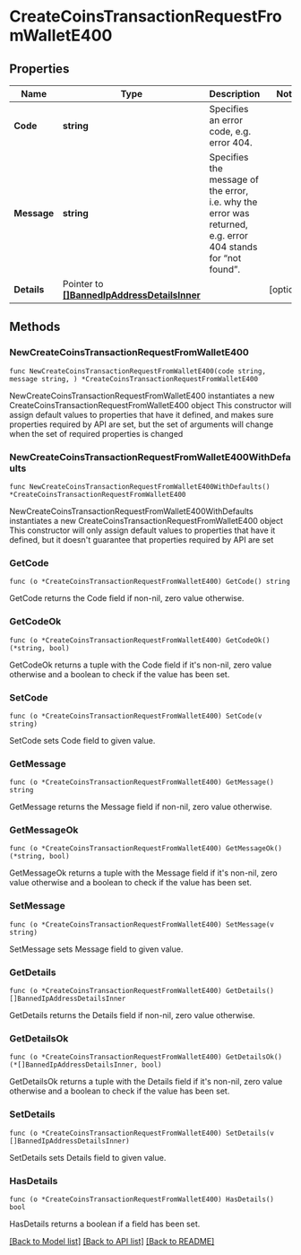 # CreateCoinsTransactionRequestFromWalletE400

## Properties

Name | Type | Description | Notes
------------ | ------------- | ------------- | -------------
**Code** | **string** | Specifies an error code, e.g. error 404. | 
**Message** | **string** | Specifies the message of the error, i.e. why the error was returned, e.g. error 404 stands for “not found”. | 
**Details** | Pointer to [**[]BannedIpAddressDetailsInner**](BannedIpAddressDetailsInner.md) |  | [optional] 

## Methods

### NewCreateCoinsTransactionRequestFromWalletE400

`func NewCreateCoinsTransactionRequestFromWalletE400(code string, message string, ) *CreateCoinsTransactionRequestFromWalletE400`

NewCreateCoinsTransactionRequestFromWalletE400 instantiates a new CreateCoinsTransactionRequestFromWalletE400 object
This constructor will assign default values to properties that have it defined,
and makes sure properties required by API are set, but the set of arguments
will change when the set of required properties is changed

### NewCreateCoinsTransactionRequestFromWalletE400WithDefaults

`func NewCreateCoinsTransactionRequestFromWalletE400WithDefaults() *CreateCoinsTransactionRequestFromWalletE400`

NewCreateCoinsTransactionRequestFromWalletE400WithDefaults instantiates a new CreateCoinsTransactionRequestFromWalletE400 object
This constructor will only assign default values to properties that have it defined,
but it doesn't guarantee that properties required by API are set

### GetCode

`func (o *CreateCoinsTransactionRequestFromWalletE400) GetCode() string`

GetCode returns the Code field if non-nil, zero value otherwise.

### GetCodeOk

`func (o *CreateCoinsTransactionRequestFromWalletE400) GetCodeOk() (*string, bool)`

GetCodeOk returns a tuple with the Code field if it's non-nil, zero value otherwise
and a boolean to check if the value has been set.

### SetCode

`func (o *CreateCoinsTransactionRequestFromWalletE400) SetCode(v string)`

SetCode sets Code field to given value.


### GetMessage

`func (o *CreateCoinsTransactionRequestFromWalletE400) GetMessage() string`

GetMessage returns the Message field if non-nil, zero value otherwise.

### GetMessageOk

`func (o *CreateCoinsTransactionRequestFromWalletE400) GetMessageOk() (*string, bool)`

GetMessageOk returns a tuple with the Message field if it's non-nil, zero value otherwise
and a boolean to check if the value has been set.

### SetMessage

`func (o *CreateCoinsTransactionRequestFromWalletE400) SetMessage(v string)`

SetMessage sets Message field to given value.


### GetDetails

`func (o *CreateCoinsTransactionRequestFromWalletE400) GetDetails() []BannedIpAddressDetailsInner`

GetDetails returns the Details field if non-nil, zero value otherwise.

### GetDetailsOk

`func (o *CreateCoinsTransactionRequestFromWalletE400) GetDetailsOk() (*[]BannedIpAddressDetailsInner, bool)`

GetDetailsOk returns a tuple with the Details field if it's non-nil, zero value otherwise
and a boolean to check if the value has been set.

### SetDetails

`func (o *CreateCoinsTransactionRequestFromWalletE400) SetDetails(v []BannedIpAddressDetailsInner)`

SetDetails sets Details field to given value.

### HasDetails

`func (o *CreateCoinsTransactionRequestFromWalletE400) HasDetails() bool`

HasDetails returns a boolean if a field has been set.


[[Back to Model list]](../README.md#documentation-for-models) [[Back to API list]](../README.md#documentation-for-api-endpoints) [[Back to README]](../README.md)



